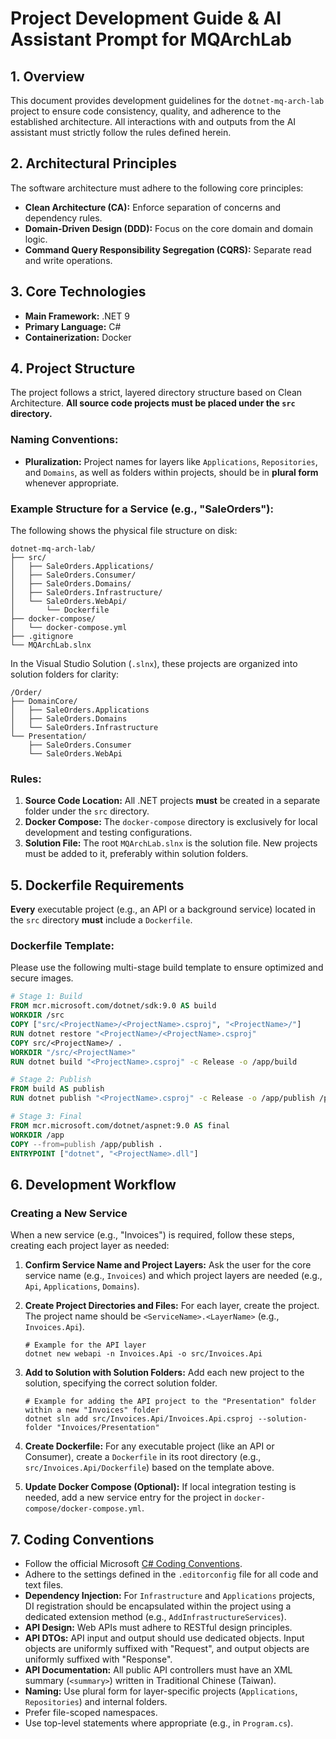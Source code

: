 # Project Development Guide & AI Assistant Prompt for MQArchLab

## 1. Overview

This document provides development guidelines for the `dotnet-mq-arch-lab` project to ensure code consistency, quality, and adherence to the established architecture. All interactions with and outputs from the AI assistant must strictly follow the rules defined herein.

## 2. Architectural Principles

The software architecture must adhere to the following core principles:

- **Clean Architecture (CA):** Enforce separation of concerns and dependency rules.
- **Domain-Driven Design (DDD):** Focus on the core domain and domain logic.
- **Command Query Responsibility Segregation (CQRS):** Separate read and write operations.

## 3. Core Technologies

- **Main Framework:** .NET 9
- **Primary Language:** C#
- **Containerization:** Docker

## 4. Project Structure

The project follows a strict, layered directory structure based on Clean Architecture. **All source code projects must be placed under the `src` directory.**

### Naming Conventions:

- **Pluralization:** Project names for layers like `Applications`, `Repositories`, and `Domains`, as well as folders within projects, should be in **plural form** whenever appropriate.

### Example Structure for a Service (e.g., "SaleOrders"):

The following shows the physical file structure on disk:

```
dotnet-mq-arch-lab/
├── src/
│   ├── SaleOrders.Applications/
│   ├── SaleOrders.Consumer/
│   ├── SaleOrders.Domains/
│   ├── SaleOrders.Infrastructure/
│   └── SaleOrders.WebApi/
│       └── Dockerfile
├── docker-compose/
│   └── docker-compose.yml
├── .gitignore
└── MQArchLab.slnx
```

In the Visual Studio Solution (`.slnx`), these projects are organized into solution folders for clarity:

```
/Order/
├── DomainCore/
│   ├── SaleOrders.Applications
│   ├── SaleOrders.Domains
│   └── SaleOrders.Infrastructure
└── Presentation/
    ├── SaleOrders.Consumer
    └── SaleOrders.WebApi
```

### Rules:

1.  **Source Code Location:** All .NET projects **must** be created in a separate folder under the `src` directory.
2.  **Docker Compose:** The `docker-compose` directory is exclusively for local development and testing configurations.
3.  **Solution File:** The root `MQArchLab.slnx` is the solution file. New projects must be added to it, preferably within solution folders.

## 5. Dockerfile Requirements

**Every** executable project (e.g., an API or a background service) located in the `src` directory **must** include a `Dockerfile`.

### Dockerfile Template:

Please use the following multi-stage build template to ensure optimized and secure images.

```Dockerfile
# Stage 1: Build
FROM mcr.microsoft.com/dotnet/sdk:9.0 AS build
WORKDIR /src
COPY ["src/<ProjectName>/<ProjectName>.csproj", "<ProjectName>/"]
RUN dotnet restore "<ProjectName>/<ProjectName>.csproj"
COPY src/<ProjectName>/ .
WORKDIR "/src/<ProjectName>"
RUN dotnet build "<ProjectName>.csproj" -c Release -o /app/build

# Stage 2: Publish
FROM build AS publish
RUN dotnet publish "<ProjectName>.csproj" -c Release -o /app/publish /p:UseAppHost=false

# Stage 3: Final
FROM mcr.microsoft.com/dotnet/aspnet:9.0 AS final
WORKDIR /app
COPY --from=publish /app/publish .
ENTRYPOINT ["dotnet", "<ProjectName>.dll"]
```

## 6. Development Workflow

### Creating a New Service

When a new service (e.g., "Invoices") is required, follow these steps, creating each project layer as needed:

1.  **Confirm Service Name and Project Layers:** Ask the user for the core service name (e.g., `Invoices`) and which project layers are needed (e.g., `Api`, `Applications`, `Domains`).

2.  **Create Project Directories and Files:** For each layer, create the project. The project name should be `<ServiceName>.<LayerName>` (e.g., `Invoices.Api`).
    ```shell
    # Example for the API layer
    dotnet new webapi -n Invoices.Api -o src/Invoices.Api
    ```

3.  **Add to Solution with Solution Folders:** Add each new project to the solution, specifying the correct solution folder.
    ```shell
    # Example for adding the API project to the "Presentation" folder within a new "Invoices" folder
    dotnet sln add src/Invoices.Api/Invoices.Api.csproj --solution-folder "Invoices/Presentation"
    ```

4.  **Create Dockerfile:** For any executable project (like an API or Consumer), create a `Dockerfile` in its root directory (e.g., `src/Invoices.Api/Dockerfile`) based on the template above.
5.  **Update Docker Compose (Optional):** If local integration testing is needed, add a new service entry for the project in `docker-compose/docker-compose.yml`.

## 7. Coding Conventions

- Follow the official Microsoft [C# Coding Conventions](https://docs.microsoft.com/en-us/dotnet/csharp/fundamentals/coding-style/coding-conventions).
- Adhere to the settings defined in the `.editorconfig` file for all code and text files.
- **Dependency Injection:** For `Infrastructure` and `Applications` projects, DI registration should be encapsulated within the project using a dedicated extension method (e.g., `AddInfrastructureServices`).
- **API Design:** Web APIs must adhere to RESTful design principles.
- **API DTOs:** API input and output should use dedicated objects. Input objects are uniformly suffixed with "Request", and output objects are uniformly suffixed with "Response".
- **API Documentation:** All public API controllers must have an XML summary (`<summary>`) written in Traditional Chinese (Taiwan).
- **Naming:** Use plural form for layer-specific projects (`Applications`, `Repositories`) and internal folders.
- Prefer file-scoped namespaces.
- Use top-level statements where appropriate (e.g., in `Program.cs`).
